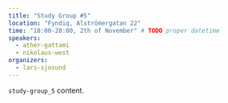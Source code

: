 ```yaml
---
title: "Study Group #5"
location: "Fyndiq, Alströmergatan 22"
time: "18:00-20:00, 2th of November" # TODO proper datetime
speakers:
  - ather-gattami
  - nikolaus-west
organizers:
  - lars-sjosund
---
```

`study-group_5` content.
